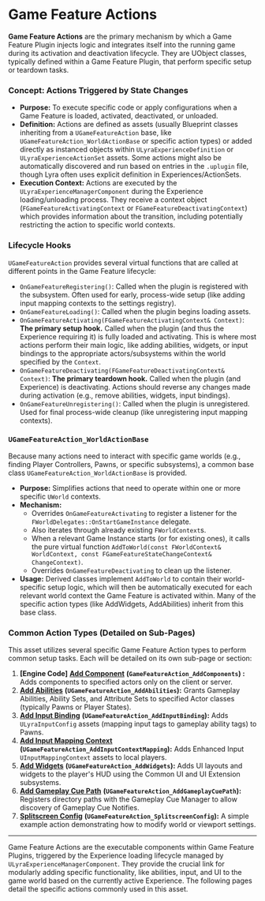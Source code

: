 # Game Feature Actions

**Game Feature Actions** are the primary mechanism by which a Game Feature Plugin injects logic and integrates itself into the running game during its activation and deactivation lifecycle. They are UObject classes, typically defined within a Game Feature Plugin, that perform specific setup or teardown tasks.

### Concept: Actions Triggered by State Changes

* **Purpose:** To execute specific code or apply configurations when a Game Feature is loaded, activated, deactivated, or unloaded.
* **Definition:** Actions are defined as assets (usually Blueprint classes inheriting from a `UGameFeatureAction` base, like `UGameFeatureAction_WorldActionBase` or specific action types) or added directly as instanced objects within `ULyraExperienceDefinition` or `ULyraExperienceActionSet` assets. Some actions might also be automatically discovered and run based on entries in the `.uplugin` file, though Lyra often uses explicit definition in Experiences/ActionSets.
* **Execution Context:** Actions are executed by the `ULyraExperienceManagerComponent` during the Experience loading/unloading process. They receive a context object (`FGameFeatureActivatingContext` or `FGameFeatureDeactivatingContext`) which provides information about the transition, including potentially restricting the action to specific world contexts.

### Lifecycle Hooks

`UGameFeatureAction` provides several virtual functions that are called at different points in the Game Feature lifecycle:

* `OnGameFeatureRegistering()`: Called when the plugin is registered with the subsystem. Often used for early, process-wide setup (like adding input mapping contexts to the settings registry).
* `OnGameFeatureLoading()`: Called when the plugin begins loading assets.
* `OnGameFeatureActivating(FGameFeatureActivatingContext& Context)`: **The primary setup hook.** Called when the plugin (and thus the Experience requiring it) is fully loaded and activating. This is where most actions perform their main logic, like adding abilities, widgets, or input bindings to the appropriate actors/subsystems within the world specified by the `Context`.
* `OnGameFeatureDeactivating(FGameFeatureDeactivatingContext& Context)`: **The primary teardown hook.** Called when the plugin (and Experience) is deactivating. Actions should reverse any changes made during activation (e.g., remove abilities, widgets, input bindings).
* `OnGameFeatureUnregistering()`: Called when the plugin is unregistered. Used for final process-wide cleanup (like unregistering input mapping contexts).

### `UGameFeatureAction_WorldActionBase`

Because many actions need to interact with specific game worlds (e.g., finding Player Controllers, Pawns, or specific subsystems), a common base class `UGameFeatureAction_WorldActionBase` is provided.

* **Purpose:** Simplifies actions that need to operate within one or more specific `UWorld` contexts.
* **Mechanism:**
  * Overrides `OnGameFeatureActivating` to register a listener for the `FWorldDelegates::OnStartGameInstance` delegate.
  * Also iterates through already existing `FWorldContext`s.
  * When a relevant Game Instance starts (or for existing ones), it calls the pure virtual function `AddToWorld(const FWorldContext& WorldContext, const FGameFeatureStateChangeContext& ChangeContext)`.
  * Overrides `OnGameFeatureDeactivating` to clean up the listener.
* **Usage:** Derived classes implement `AddToWorld` to contain their world-specific setup logic, which will then be automatically executed for each relevant world context the Game Feature is activated within. Many of the specific action types (like AddWidgets, AddAbilities) inherit from this base class.

### Common Action Types (Detailed on Sub-Pages)

This asset utilizes several specific Game Feature Action types to perform common setup tasks. Each will be detailed on its own sub-page or section:

1. **\[Engine Code]** [**Add Component**](add-components.md) **(`GameFeatureAction_AddComponents`) :** Adds components to specified actors only on the client or server.
2. [**Add Abilities**](add-abilities.md) **(`UGameFeatureAction_AddAbilities`):** Grants Gameplay Abilities, Ability Sets, and Attribute Sets to specified Actor classes (typically Pawns or Player States).
3. [**Add Input Binding**](add-input-binding.md) **(`UGameFeatureAction_AddInputBinding`):** Adds `ULyraInputConfig` assets (mapping input tags to gameplay ability tags) to Pawns.
4. [**Add Input Mapping Context**](add-input-mapping-context.md) **(`UGameFeatureAction_AddInputContextMapping`):** Adds Enhanced Input `UInputMappingContext` assets to local players.
5. [**Add Widgets**](add-widgets.md) **(`UGameFeatureAction_AddWidgets`):** Adds UI layouts and widgets to the player's HUD using the Common UI and UI Extension subsystems.
6. [**Add Gameplay Cue Path**](add-gameplay-cue-path.md) **(`UGameFeatureAction_AddGameplayCuePath`):** Registers directory paths with the Gameplay Cue Manager to allow discovery of Gameplay Cue Notifies.
7. [**Splitscreen Config**](splitscreen-config.md) **(`UGameFeatureAction_SplitscreenConfig`):** A simple example action demonstrating how to modify world or viewport settings.

***

Game Feature Actions are the executable components within Game Feature Plugins, triggered by the Experience loading lifecycle managed by `ULyraExperienceManagerComponent`. They provide the crucial link for modularly adding specific functionality, like abilities, input, and UI to the game world based on the currently active Experience. The following pages detail the specific actions commonly used in this asset.
